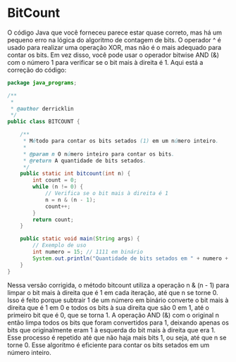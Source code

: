 # BitCount

O código Java que você forneceu parece estar quase correto, mas há um pequeno erro na lógica do algoritmo de contagem de bits. O operador ^ é usado para realizar uma operação XOR, mas não é o mais adequado para contar os bits. Em vez disso, você pode usar o operador bitwise AND (&) com o número 1 para verificar se o bit mais à direita é 1.
Aqui está a correção do código:

```java
package java_programs;

/**
 *
 * @author derricklin
 */
public class BITCOUNT {

    /**
     * Método para contar os bits setados (1) em um número inteiro.
     *
     * @param n O número inteiro para contar os bits.
     * @return A quantidade de bits setados.
     */
    public static int bitcount(int n) {
        int count = 0;
        while (n != 0) {
            // Verifica se o bit mais à direita é 1
            n = n & (n - 1);
            count++;
        }
        return count;
    }

    public static void main(String args) {
        // Exemplo de uso
        int numero = 15; // 1111 em binário
        System.out.println("Quantidade de bits setados em " + numero + ": " + bitcount(numero));
    }
}
```

Nessa versão corrigida, o método bitcount utiliza a operação n & (n - 1) para limpar o bit mais à direita que é 1 em cada iteração, até que n se torne 0. Isso é feito porque subtrair 1 de um número em binário converte o bit mais à direita que é 1 em 0 e todos os bits à sua direita que são 0 em 1, até o primeiro bit que é 0, que se torna 1. A operação AND (&) com o original n então limpa todos os bits que foram convertidos para 1, deixando apenas os bits que originalmente eram 1 à esquerda do bit mais à direita que era 1. Esse processo é repetido até que não haja mais bits 1, ou seja, até que n se torne 0.
Esse algoritmo é eficiente para contar os bits setados em um número inteiro.
